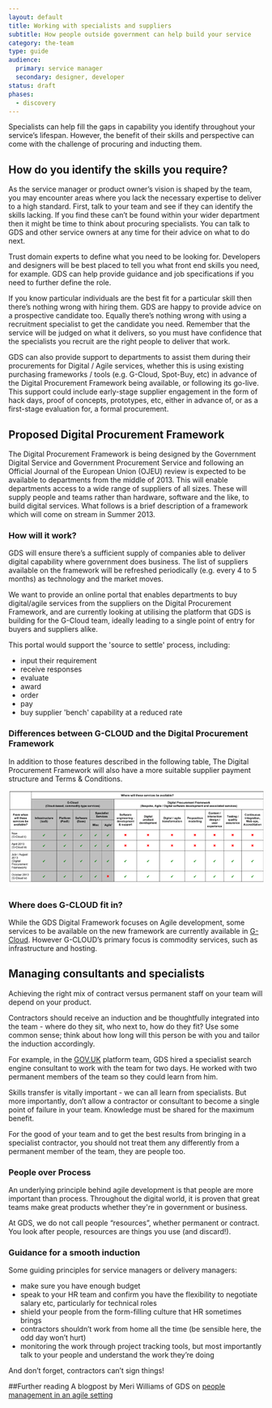 ```yaml
---
layout: default
title: Working with specialists and suppliers
subtitle: How people outside government can help build your service
category: the-team
type: guide
audience:
  primary: service manager
  secondary: designer, developer
status: draft
phases:
  - discovery
---
```


Specialists can help fill the gaps in capability you identify throughout your service’s lifespan. However, the benefit of their skills and perspective can come with the challenge of procuring and inducting them.

## How do you identify the skills you require?

As the service manager or product owner’s vision is shaped by the team, you may encounter areas where you lack the necessary expertise to deliver to a high standard. First, talk to your team and see if they can identify the skills lacking. If you find these can’t be found within your wider department then it might be time to think about procuring specialists. You can talk to GDS and other service owners at any time for their advice on what to do next.

Trust domain experts to define what you need to be looking for. Developers and designers will be best placed to tell you what front end skills you need, for example. GDS can help provide guidance and job specifications if you need to further define the role.

If you know particular individuals are the best fit for a particular skill then there’s nothing wrong with hiring them. GDS are happy to provide advice on a prospective candidate too. Equally there’s nothing wrong with using a recruitment specialist to get the candidate you need. Remember that the service will be judged on what it delivers, so you must have confidence that the specialists you recruit are the right people to deliver that work.

GDS can also provide support to departments to assist them during their procurements for Digital / Agile services, whether this is using existing purchasing frameworks / tools (e.g. G-Cloud, Spot-Buy, etc) in advance of the Digital Procurement Framework being available, or following its go-live. This support could include early-stage supplier engagement in the form of hack days, proof of concepts, prototypes, etc, either in advance of, or as a first-stage evaluation for, a formal procurement.


## Proposed Digital Procurement Framework

The Digital Procurement Framework is being designed by the Government Digital Service and Government Procurement Service and following an Official Journal of the European Union (OJEU) review is expected to be available to departments from the middle of 2013. This will enable departments access to a wide range of suppliers of all sizes. These will supply people and teams rather than hardware, software and the like, to build digital services. What follows is a brief description of a framework which will come on stream in Summer 2013.

### How will it work?

GDS will ensure there’s a sufficient supply of companies able to deliver digital capability where government does business. The list of suppliers available on the framework will be refreshed periodically (e.g. every 4 to 5 months) as technology and the market moves.

We want to provide an online portal that enables departments to buy digital/agile services from the suppliers on the Digital Procurement Framework, and are currently looking at utilising the platform that GDS is building for the G-Cloud team, ideally leading to a single point of entry for buyers and suppliers alike.

This portal would support the 'source to settle' process, including:

* input their requirement
* receive responses
* evaluate
* award
* order
* pay
* buy supplier 'bench' capability at a reduced rate

### Differences between G-CLOUD and the Digital Procurement Framework

In addition to those features described in the following table, The Digital Procurement Framework will also have a more suitable supplier payment structure and Terms & Conditions.

![table showing differences](/assets/images/framework-table.png)

### Where does G-CLOUD fit in?

While the GDS Digital Framework focuses on Agile development, some services to be available on the new framework are currently available in [G-Cloud](http://gcloud.civilservice.gov.uk/). However G-CLOUD’s primary focus is commodity services, such as infrastructure and hosting.  


## Managing consultants and specialists

Achieving the right mix of contract versus permanent staff on your team will depend on your product.

Contractors should receive an induction and be thoughtfully integrated into the team - where do they sit, who next to, how do they fit? Use some common sense; think about how long will this person be with you and tailor the induction accordingly.

For example, in the [GOV.UK](https://www.gov.uk) platform team, GDS hired a specialist search engine consultant to work with the team for two days. He worked with two permanent members of the team so they could learn from him.

Skills transfer is vitally important - we can all learn from specialists. But more importantly, don’t allow a contractor or consultant to become a single point of failure in your team. Knowledge must be shared for the maximum benefit.

For the good of your team and to get the best results from bringing in a specialist contractor, you should not treat them any differently from a permanent member of the team, they are people too.

### People over Process

An underlying principle behind agile development is that people are more important than process. Throughout the digital world, it is proven that great teams make great products whether they're in government or business.

At GDS, we do not call people “resources”, whether permanent or contract. You look after people, resources are things you use (and discard!).

### Guidance for a smooth induction

Some guiding principles for service managers or delivery managers:

* make sure you have enough budget
* speak to your HR team and confirm you have the flexibility to negotiate salary etc, particularly for technical roles
* shield your people from the form-filling culture that HR sometimes brings
* contractors shouldn’t work from home all the time (be sensible here, the odd day won’t hurt)
* monitoring the work through project tracking tools, but most importantly talk to your people and understand the work they’re doing

And don’t forget, contractors can’t sign things!

##Further reading
A blogpost by Meri Williams of GDS on [people management in an agile setting](http://digital.cabinetoffice.gov.uk/2012/11/27/people-management-in-an-agile-setting)
